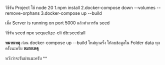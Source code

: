 วิธีรัน Project ใช้ node 20
1.npm install
2.docker-compose down --volumes --remove-orphans
3.docker-compose up --build

เมื่อ Server is running on port 5000 แล้วทำการรัน seed

วิธีรัน seed
npx sequelize-cli db:seed:all

**หมายเหตุ** ก่อน docker-compose up --build ใหม่ทุกครั้ง ให้ลบข้อมูลใน Folder data ทุกครั้งนะครับ **หมายเหตุ**

หวังว่าจะรันผ่านนะครับ ^^